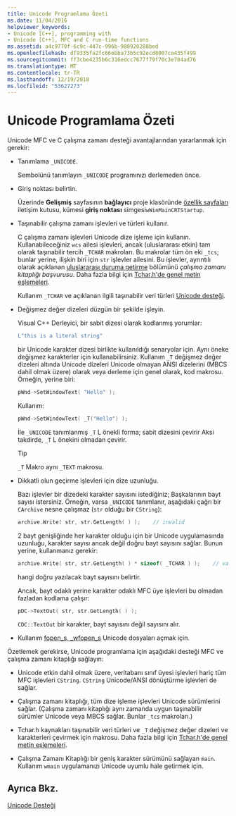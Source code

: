 ```yaml
---
title: Unicode Programlama Özeti
ms.date: 11/04/2016
helpviewer_keywords:
- Unicode [C++], programming with
- Unicode [C++], MFC and C run-time functions
ms.assetid: a4c9770f-6c9c-447c-996b-980920288bed
ms.openlocfilehash: df9335fa2fc66ebba73b5c92ecd8007ca435f499
ms.sourcegitcommit: ff3cbe4235b6c316edcc7677f79f70c3e784ad76
ms.translationtype: MT
ms.contentlocale: tr-TR
ms.lasthandoff: 12/19/2018
ms.locfileid: "53627273"
---
```

# <a name="unicode-programming-summary"></a>Unicode Programlama Özeti

Unicode MFC ve C çalışma zamanı desteği avantajlarından yararlanmak için gerekir:

- Tanımlama `_UNICODE`.

   Sembolünü tanımlayın `_UNICODE` programınızı derlemeden önce.

- Giriş noktası belirtin.

   Üzerinde **Gelişmiş** sayfasının **bağlayıcı** proje klasöründe [özellik sayfaları](../ide/property-pages-visual-cpp.md) iletişim kutusu, kümesi **giriş noktası** simgesi`wWinMainCRTStartup`.

- Taşınabilir çalışma zamanı işlevleri ve türleri kullanır.

   C çalışma zamanı işlevleri Unicode dize işleme için kullanın. Kullanabileceğiniz `wcs` ailesi işlevleri, ancak (uluslararası etkin) tam olarak taşınabilir tercih `_TCHAR` makroları. Bu makrolar tüm ön eki `_tcs`; bunlar yerine, ilişkin biri için `str` işlevler ailesini. Bu işlevler, ayrıntılı olarak açıklanan [uluslararası duruma getirme](../c-runtime-library/internationalization.md) bölümünü *çalışma zamanı kitaplığı başvurusu*. Daha fazla bilgi için [Tchar.h'de genel metin eşlemeleri](../text/generic-text-mappings-in-tchar-h.md).

   Kullanım `_TCHAR` ve açıklanan ilgili taşınabilir veri türleri [Unicode desteği](../text/support-for-unicode.md).

- Değişmez değer dizeleri düzgün bir şekilde işleyin.

   Visual C++ Derleyici, bir sabit dizesi olarak kodlanmış yorumlar:

    ```cpp
    L"this is a literal string"
    ```

   bir Unicode karakter dizesi birlikte kullanıldığı senaryolar için. Aynı öneke değişmez karakterler için kullanabilirsiniz. Kullanım `_T` değişmez değer dizeleri altında Unicode dizeleri Unicode olmayan ANSI dizelerini (MBCS dahil olmak üzere) olarak veya derleme için genel olarak, kod makrosu. Örneğin, yerine biri:

    ```cpp
    pWnd->SetWindowText( "Hello" );
    ```

   Kullanım:

    ```cpp
    pWnd->SetWindowText( _T("Hello") );
    ```

   İle `_UNICODE` tanımlanmış `_T` L önekli forma; sabit dizesini çevirir Aksi takdirde, `_T` L önekini olmadan çevirir.

    > [!TIP]
    >  `_T` Makro aynı `_TEXT` makrosu.

- Dikkatli olun geçirme işlevleri için dize uzunluğu.

   Bazı işlevler bir dizedeki karakter sayısını istediğiniz; Başkalarının bayt sayısı istersiniz. Örneğin, varsa `_UNICODE` tanımlanır, aşağıdaki çağrı bir `CArchive` nesne çalışmaz (`str` olduğu bir `CString`):

    ```cpp
    archive.Write( str, str.GetLength( ) );    // invalid
    ```

   2 bayt genişliğinde her karakter olduğu için bir Unicode uygulamasında uzunluğu, karakter sayısı ancak değil doğru bayt sayısını sağlar. Bunun yerine, kullanmanız gerekir:

    ```cpp
    archive.Write( str, str.GetLength( ) * sizeof( _TCHAR ) );    // valid
    ```

   hangi doğru yazılacak bayt sayısını belirtir.

   Ancak, bayt odaklı yerine karakter odaklı MFC üye işlevleri bu olmadan fazladan kodlama çalışır:

    ```cpp
    pDC->TextOut( str, str.GetLength( ) );
    ```

   `CDC::TextOut` bir karakter, bayt sayısını değil sayısını alır.

- Kullanım [fopen_s, _wfopen_s](../c-runtime-library/reference/fopen-s-wfopen-s.md) Unicode dosyaları açmak için.

Özetlemek gerekirse, Unicode programlama için aşağıdaki desteği MFC ve çalışma zamanı kitaplığı sağlayın:

- Unicode etkin dahil olmak üzere, veritabanı sınıf üyesi işlevleri hariç tüm MFC işlevleri `CString`. `CString` Unicode/ANSI dönüştürme işlevleri de sağlar.

- Çalışma zamanı kitaplığı, tüm dize işleme işlevleri Unicode sürümlerini sağlar. (Çalışma zamanı kitaplığı aynı zamanda uygun taşınabilir sürümler Unicode veya MBCS sağlar. Bunlar `_tcs` makroları.)

- Tchar.h kaynakları taşınabilir veri türleri ve `_T` değişmez değer dizeleri ve karakterleri çevirmek için makrosu. Daha fazla bilgi için [Tchar.h'de genel metin eşlemeleri](../text/generic-text-mappings-in-tchar-h.md).

- Çalışma Zamanı Kitaplığı bir geniş karakter sürümünü sağlayan `main`. Kullanım `wmain` uygulamanızı Unicode uyumlu hale getirmek için.

## <a name="see-also"></a>Ayrıca Bkz.

[Unicode Desteği](../text/support-for-unicode.md)
